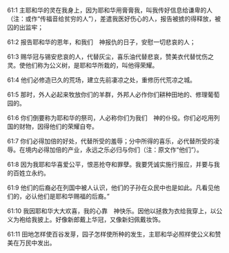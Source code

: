 <a id="1"></a>61:1  主耶和华的灵在我身上，因为耶和华用膏膏我，叫我传好信息给谦卑的人（注：或作“传福音给贫穷的人”），差遣我医好伤心的人，报告被掳的得释放，被囚的出监牢；  

<a id="2"></a>61:2  报告耶和华的恩年，和我们　神报仇的日子，安慰一切悲哀的人；  

<a id="3"></a>61:3  赐华冠与锡安悲哀的人，代替灰尘，喜乐油代替悲哀，赞美衣代替忧伤之灵。使他们称为公义树，是耶和华所栽的，叫他得荣耀。  

<a id="4"></a>61:4  他们必修造已久的荒场，建立先前凄凉之处，重修历代荒凉之城。  

<a id="5"></a>61:5  那时，外人必起来牧放你们的羊群，外邦人必作你们耕种田地的、修理葡萄园的。  

<a id="6"></a>61:6  你们倒要称为耶和华的祭司，人必称你们为我们　神的仆役。你们必吃用列国的财物，因得他们的荣耀自夸。  

<a id="7"></a>61:7  你们必得加倍的好处，代替所受的羞辱；分中所得的喜乐，必代替所受的凌辱。在境内必得加倍的产业，永远之乐必归与你们（注：原文作“他们”）。  

<a id="8"></a>61:8  因为我耶和华喜爱公平，恨恶抢夺和罪孽。我要凭诚实施行报应，并要与我的百姓立永约。  

<a id="9"></a>61:9  他们的后裔必在列国中被人认识，他们的子孙在众民中也是如此。凡看见他们的，必认他们是耶和华赐福的后裔。”  

<a id="10"></a>61:10  我因耶和华大大欢喜，我的心靠　神快乐。因他以拯救为衣给我穿上，以公义为袍给我披上。好像新郎戴上华冠，又像新妇佩戴妆饰。  

<a id="11"></a>61:11  田地怎样使百谷发芽，园子怎样使所种的发生，主耶和华必照样使公义和赞美在万民中发出。  
